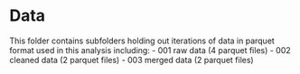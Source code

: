 # Data

This folder contains subfolders holding out iterations of data in parquet format used in this analysis including:
    - 001 raw data (4 parquet files)
    - 002 cleaned data (2 parquet files)
    - 003 merged data (2 parquet files)